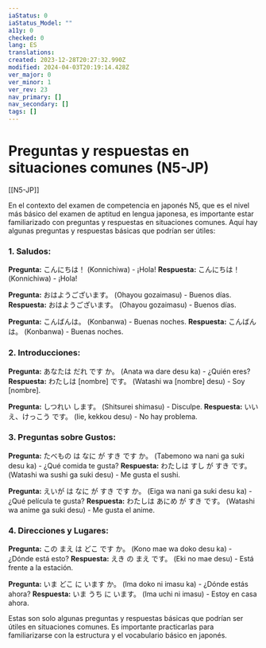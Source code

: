 ```yaml
---
iaStatus: 0
iaStatus_Model: ""
a11y: 0
checked: 0
lang: ES
translations: 
created: 2023-12-28T20:27:32.990Z
modified: 2024-04-03T20:19:14.428Z
ver_major: 0
ver_minor: 1
ver_rev: 23
nav_primary: []
nav_secondary: []
tags: []
---
```

# Preguntas y respuestas en situaciones comunes (N5-JP)

[[N5-JP]]

En el contexto del examen de competencia en japonés N5, que es el nivel más básico del examen de aptitud en lengua japonesa, es importante estar familiarizado con preguntas y respuestas en situaciones comunes. Aquí hay algunas preguntas y respuestas básicas que podrían ser útiles:

### 1. Saludos:

**Pregunta:** こんにちは！ (Konnichiwa) - ¡Hola! **Respuesta:** こんにちは！ (Konnichiwa) - ¡Hola!

**Pregunta:** おはようございます。 (Ohayou gozaimasu) - Buenos días. **Respuesta:** おはようございます。 (Ohayou gozaimasu) - Buenos días.

**Pregunta:** こんばんは。 (Konbanwa) - Buenas noches. **Respuesta:** こんばんは。 (Konbanwa) - Buenas noches.

### 2. Introducciones:

**Pregunta:** あなたは だれ です か。 (Anata wa dare desu ka) - ¿Quién eres? **Respuesta:** わたしは [nombre] です。 (Watashi wa [nombre] desu) - Soy [nombre].

**Pregunta:** しつれい します。 (Shitsurei shimasu) - Disculpe. **Respuesta:** いいえ、けっこう です。 (Iie, kekkou desu) - No hay problema.

### 3. Preguntas sobre Gustos:

**Pregunta:** たべもの は なに が すき です か。 (Tabemono wa nani ga suki desu ka) - ¿Qué comida te gusta? **Respuesta:** わたしは すし が すき です。 (Watashi wa sushi ga suki desu) - Me gusta el sushi.

**Pregunta:** えいが は なに が すき です か。 (Eiga wa nani ga suki desu ka) - ¿Qué película te gusta? **Respuesta:** わたしは あにめ が すき です。 (Watashi wa anime ga suki desu) - Me gusta el anime.

### 4. Direcciones y Lugares:

**Pregunta:** この まえ は どこ です か。 (Kono mae wa doko desu ka) - ¿Dónde está esto? **Respuesta:** えき の まえ です。 (Eki no mae desu) - Está frente a la estación.

**Pregunta:** いま どこ に います か。 (Ima doko ni imasu ka) - ¿Dónde estás ahora? **Respuesta:** いま うち に います。 (Ima uchi ni imasu) - Estoy en casa ahora.

Estas son solo algunas preguntas y respuestas básicas que podrían ser útiles en situaciones comunes. Es importante practicarlas para familiarizarse con la estructura y el vocabulario básico en japonés.